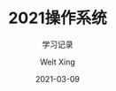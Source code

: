 ---
layout:     post
title:      2021操作系统
subtitle:   学习记录
date:       2021-03-09
author:     Welt Xing
header-img: img/os_header.jpeg
catalog:    true
tags:
    - 课程
---